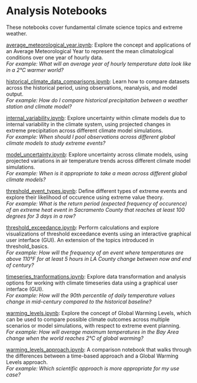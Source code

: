Analysis Notebooks
==================

These notebooks cover fundamental climate science topics and extreme weather.

[average_meteorological_year.ipynb](https://github.com/cal-adapt/cae-notebooks/blob/re-org/analysis/average_meteorological_year.ipynb): Explore the concept and applications of an Average Meteorological Year to represent the mean climatological conditions over one year of hourly data.  
*For example: What will an average year of hourly temperature data look like in a 2°C warmer world?*

[historical_climate_data_comparisons.ipynb](https://github.com/cal-adapt/cae-notebooks/blob/re-org/analysis/historical_climate_data_comparisons.ipynb): Learn how to compare datasets across the historical period, using observations, reanalysis, and model output.  
*For example: How do I compare historical precipitation between a weather station and climate model?*

[internal_variability.ipynb](https://github.com/cal-adapt/cae-notebooks/blob/re-org/analysis/internal_variability.ipynb): Explore uncertainty within climate models due to internal variability in the climate system, using projected changes in extreme precipitation across different climate model simulations.  
*For example: When should I pool observations across different global climate models to study extreme events?*

[model_uncertainty.ipynb](https://github.com/cal-adapt/cae-notebooks/blob/re-org/analysis/model_uncertainty.ipynb): Explore uncertainty across climate models, using projected variations in air temperature trends across different climate model simulations.  
*For example: When is it appropriate to take a mean across different global climate models?*

[threshold_event_types.ipynb](https://github.com/cal-adapt/cae-notebooks/blob/re-org/analysis/threshold_event_types.ipynb): Define different types of extreme events and explore their likelihood of occurence using extreme value theory.  
*For example: What is the return period (expected frequency of occurence) of an extreme heat event in Sacramento County that reaches at least 100 degrees for 3 days in a row?*

[threshold_exceedance.ipynb](https://github.com/cal-adapt/cae-notebooks/blob/re-org/analysis/threshold_exceedance.ipynb): Perform calculations and explore visualizations of threshold exceedance events using an interactive graphical user interface (GUI). An extension of the topics introduced in threshold_basics.  
*For example: How will the frequency of an event where temperatures are above 110°F for at least 5 hours in LA County change between now and end of century?*

[timeseries_tranformations.ipynb](https://github.com/cal-adapt/cae-notebooks/blob/re-org/analysis/timeseries_transformations.ipynb): Explore data transformation and analysis options for working with climate timeseries data using a graphical user interface (GUI).  
*For example: How will the 90th percentile of daily temperature values change in mid-century compared to the historical baseline?*

[warming_levels.ipynb](https://github.com/cal-adapt/cae-notebooks/blob/re-org/analysis/warming_levels.ipynb): Explore the concept of Global Warming Levels, which can be used to compare possible climate outcomes across multiple scenarios or model simulations, with respect to extreme event planning.  
*For example: How will average maximum temperatures in the Bay Area change when the world reaches 2°C of global warming?*

[warming_levels_approach.ipynb](https://github.com/cal-adapt/cae-notebooks/blob/re-org/analysis/warming_levels_approach.ipynb): A comparison notebook that walks through the differences between a time-based approach and a Global Warming Levels approach.  
*For example: Which scientific approach is more appropriate for my use case?*
